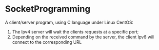 # SocketProgramming
A client/server program, using C language under Linux CentOS:
1. The Ipv4 server will wait the clients requests at a specific port;
2. Depending on the received command by the server, the client Ipv6 will connect to the corresponding URL
